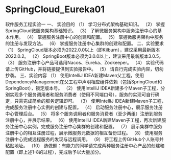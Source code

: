 # SpringCloud_Eureka01
软件服务工程实验一
一、	实验目的
（1）	学习分布式架构基础知识。
（2）	掌握SpringCloud微服务架构基础知识。
（3）	了解微服务架构中服务注册中心的基本作用。
（4）	掌握服务注册中心的创建和配置。
（5）	掌握微服务架构中服务的注册与发现方法。
（6）	掌握服务注册中心集群的创建和配置。
二、实验要求
（1）	SpringCloud版本必须为2022.0.0以上（即Kilburn），建议采用最新版本2022.0.2。
（2）	SpringBoot版本必须为3.0.0以上，建议采用最新版本3.0.5。
（3）	服务注册中心产品可选用Nacos、Eureka、Zookeeper。
（4）	实验代码请上传GitHub，并将链接提供到实验报告中。
（5）	请自行完成实验内容，切勿抄袭。
三、实验内容
（1）	使用IntelliJ IDEA新建Maven父工程，使用DependencyManagement在父工程中声明相应组件依赖（包括SpringCloud和SpringBoot），锁定版本号。
（2）	使用IntelliJ IDEA新建多个Maven子工程，分别实现多个服务调用者和服务消费者（使用不同端口号），服务的实现可自行确定，只需完成简单的服务逻辑即可。
（3）	使用IntelliJ IDEA新建Maven子工程，完成服务注册中心实例的创建与配置。
（4）	启动服务注册中心，展示服务注册中心管理后台。
（5）	将多个服务调用者和服务消费者（至少两组）注册到服务注册中心，并展示结果。
（6）	使用IntelliJ IDEA新建Maven子工程，再次新建服务注册中心实例，完成服务注册中心集群的创建和配置。
（7）	展示集群中服务注册中心的相互注册过程，展示微服务元数据的相互备份过程。
（8）	使用服务注册中心完成远程服务的发现与远程调用。
（9）	将工程上传GitHub个人账号并粘贴地址。
（10）	选做题：有能力的同学请完成两种服务注册中心产品的创建和配置（即上述1-8的过程），完成后予以大量加分。
